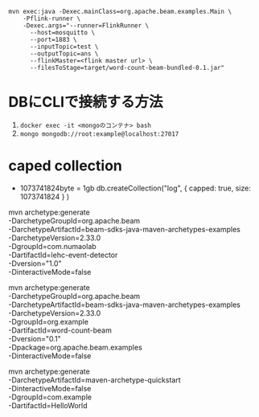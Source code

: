 ```
mvn exec:java -Dexec.mainClass=org.apache.beam.examples.Main \
    -Pflink-runner \
    -Dexec.args="--runner=FlinkRunner \
      --host=mosquitto \
      --port=1883 \
      --inputTopic=test \
      --outputTopic=ans \
      --flinkMaster=<flink master url> \
      --filesToStage=target/word-count-beam-bundled-0.1.jar"
```

# DBにCLIで接続する方法

1. `docker exec -it <mongoのコンテナ> bash`
2. `mongo mongodb://root:example@localhost:27017`

# caped collection
- 1073741824byte = 1gb
db.createCollection("log", { capped: true, size: 1073741824 } )

mvn archetype:generate \
      -DarchetypeGroupId=org.apache.beam \
      -DarchetypeArtifactId=beam-sdks-java-maven-archetypes-examples \
      -DarchetypeVersion=2.33.0 \
      -DgroupId=com.numaolab \
      -DartifactId=lehc-event-detector \
      -Dversion="1.0" \
      -DinteractiveMode=false

mvn archetype:generate \
      -DarchetypeGroupId=org.apache.beam \
      -DarchetypeArtifactId=beam-sdks-java-maven-archetypes-examples \
      -DarchetypeVersion=2.33.0 \
      -DgroupId=org.example \
      -DartifactId=word-count-beam \
      -Dversion="0.1" \
      -Dpackage=org.apache.beam.examples \
      -DinteractiveMode=false

mvn archetype:generate \
  -DarchetypeArtifactId=maven-archetype-quickstart \
  -DinteractiveMode=false \
  -DgroupId=com.example \
  -DartifactId=HelloWorld